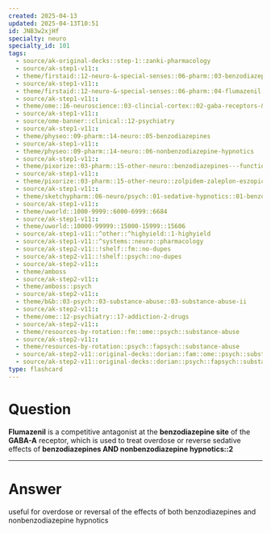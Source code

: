 ```yaml
---
created: 2025-04-13
updated: 2025-04-13T10:51
id: JNB3w2xjHf
specialty: neuro
specialty_id: 101
tags:
  - source/ak-original-decks::step-1::zanki-pharmacology
  - source/ak-step1-v11::
  - theme/firstaid::12-neuro-&-special-senses::06-pharm::03-benzodiazepines
  - source/ak-step1-v11::
  - theme/firstaid::12-neuro-&-special-senses::06-pharm::04-flumazenil
  - source/ak-step1-v11::
  - theme/ome::16-neuroscience::03-clincial-cortex::02-gaba-receptors-&-alcohol
  - source/ak-step1-v11::
  - source/ome-banner::clinical::12-psychiatry
  - source/ak-step1-v11::
  - theme/physeo::09-pharm::14-neuro::05-benzodiazepines
  - source/ak-step1-v11::
  - theme/physeo::09-pharm::14-neuro::06-nonbenzodiazepine-hypnotics
  - source/ak-step1-v11::
  - theme/pixorize::03-pharm::15-other-neuro::benzodiazepines---function
  - source/ak-step1-v11::
  - theme/pixorize::03-pharm::15-other-neuro::zolpidem-zaleplon-eszopiclone
  - source/ak-step1-v11::
  - theme/sketchypharm::06-neuro/psych::01-sedative-hypnotics::01-benzodiazepines,-flumazenil
  - source/ak-step1-v11::
  - theme/uworld::1000-9999::6000-6999::6684
  - source/ak-step1-v11::
  - theme/uworld::10000-99999::15000-15999::15606
  - source/ak-step1-v11::^other::^highyield::1-highyield
  - source/ak-step1-v11::^systems::neuro::pharmacology
  - source/ak-step2-v11::!shelf::fm::no-dupes
  - source/ak-step2-v11::!shelf::psych::no-dupes
  - source/ak-step2-v11::
  - theme/amboss
  - source/ak-step2-v11::
  - theme/amboss::psych
  - source/ak-step2-v11::
  - theme/b&b::03-psych::03-substance-abuse::03-substance-abuse-ii
  - source/ak-step2-v11::
  - theme/ome::12-psychiatry::17-addiction-2-drugs
  - source/ak-step2-v11::
  - theme/resources-by-rotation::fm::ome::psych::substance-abuse
  - source/ak-step2-v11::
  - theme/resources-by-rotation::psych::fapsych::substance-abuse
  - source/ak-step2-v11::original-decks::dorian::fam::ome::psych::substance-abuse
  - source/ak-step2-v11::original-decks::dorian::psych::fapsych::substance-abuse"
type: flashcard
---
```


# Question
**Flumazenil** is a competitive antagonist at the **benzodiazepine site** of the **GABA-A** receptor, which is used to treat overdose or reverse sedative effects of **benzodiazepines AND nonbenzodiazepine hypnotics::2**

---

# Answer
useful for overdose or reversal of the effects of both benzodiazepines and nonbenzodiazepine hypnotics
